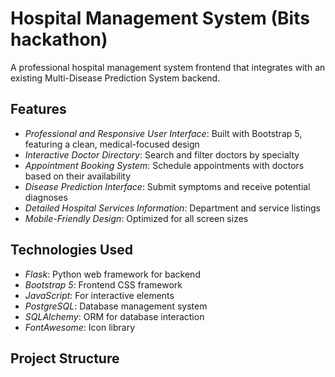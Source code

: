 # Hospital Management System (Bits hackathon)

A professional hospital management system frontend that integrates with an existing Multi-Disease Prediction System backend.

## Features

- *Professional and Responsive User Interface*: Built with Bootstrap 5, featuring a clean, medical-focused design
- *Interactive Doctor Directory*: Search and filter doctors by specialty
- *Appointment Booking System*: Schedule appointments with doctors based on their availability
- *Disease Prediction Interface*: Submit symptoms and receive potential diagnoses
- *Detailed Hospital Services Information*: Department and service listings
- *Mobile-Friendly Design*: Optimized for all screen sizes

## Technologies Used

- *Flask*: Python web framework for backend
- *Bootstrap 5*: Frontend CSS framework
- *JavaScript*: For interactive elements
- *PostgreSQL*: Database management system
- *SQLAlchemy*: ORM for database interaction
- *FontAwesome*: Icon library

## Project Structure
